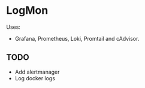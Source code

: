 # LogMon

Uses:

- Grafana, Prometheus, Loki, Promtail and cAdvisor.

## TODO

- Add alertmanager
- Log docker logs
